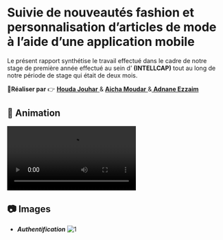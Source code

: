 # Suivie de nouveautés fashion et personnalisation d’articles de mode à l’aide d’une application mobile

Le présent rapport synthétise le travail effectué dans le cadre de notre stage de première année effectué au sein d’ **(INTELLCAP)** tout au long de notre période de stage qui était de deux mois.

:boy:**Réaliser par** :point_right: <a href="https://github.com/houdajh"> **Houda Jouhar** </a> & <a href="https://github.com/aicha-mudr"> **Aicha Moudar** </a> &<a href="https://github.com/AdnaneEz-zaim"> **Adnane Ezzaim** </a>

## :movie_camera: Animation 
![test_app_biblio](https://user-images.githubusercontent.com/74733847/134817017-e2e25e8e-5d4b-426e-a0d1-e6643c2c07cf.mp4)



## :camera: Images
* ***Authentification***
![1]()


